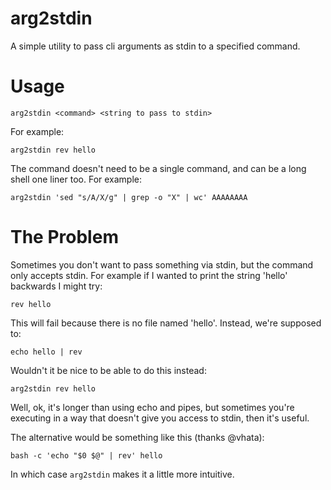 # arg2stdin
A simple utility to pass cli arguments as stdin to a specified command.

# Usage

`arg2stdin <command> <string to pass to stdin>`

For example:

`arg2stdin rev hello`

The command doesn't need to be a single command, and can be a long shell one liner too. For example:

`arg2stdin 'sed "s/A/X/g" | grep -o "X" | wc' AAAAAAAA`

# The Problem

Sometimes you don't want to pass something via stdin, but the command only accepts stdin. For example if I wanted to print the string 'hello' backwards I might try:

`rev hello`

This will fail because there is no file named 'hello'. Instead, we're supposed to:

`echo hello | rev`

Wouldn't it be nice to be able to do this instead:

`arg2stdin rev hello`

Well, ok, it's longer than using echo and pipes, but sometimes you're executing in a way that doesn't give you access to stdin, then it's useful.

The alternative would be something like this (thanks @vhata):

`bash -c 'echo "$0 $@" | rev' hello`

In which case `arg2stdin` makes it a little more intuitive.
